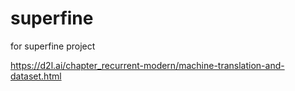 # superfine
for superfine project

https://d2l.ai/chapter_recurrent-modern/machine-translation-and-dataset.html
